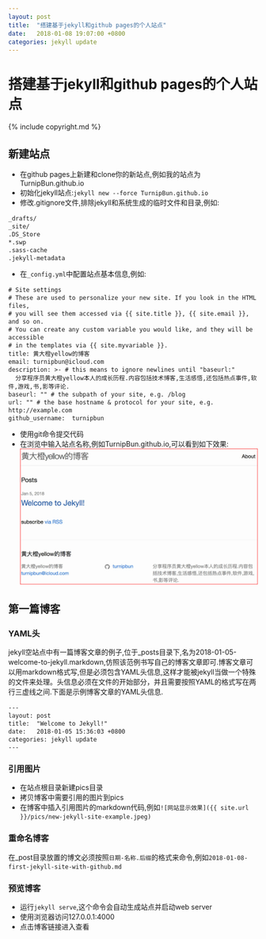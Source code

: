 ```yaml
---
layout: post
title:  "搭建基于jekyll和github pages的个人站点"
date:   2018-01-08 19:07:00 +0800
categories: jekyll update
---
```


# 搭建基于jekyll和github pages的个人站点 #

{% include copyright.md %}

## 新建站点 ##

  * 在github pages上新建和clone你的新站点,例如我的站点为TurnipBun.github.io
  * 初始化jekyll站点:`jekyll new --force TurnipBun.github.io`
  * 修改.gitignore文件,排除jekyll和系统生成的临时文件和目录,例如:

```
_drafts/
_site/
.DS_Store
*.swp
.sass-cache
.jekyll-metadata
```

   * 在`_config.yml`中配置站点基本信息,例如:

```
# Site settings
# These are used to personalize your new site. If you look in the HTML files,
# you will see them accessed via {{ site.title }}, {{ site.email }}, and so on.
# You can create any custom variable you would like, and they will be accessible
# in the templates via {{ site.myvariable }}.
title: 黄大橙yellow的博客
email: turnipbun@icloud.com
description: >- # this means to ignore newlines until "baseurl:"
  分享程序员黄大橙yellow本人的成长历程.内容包括技术博客,生活感悟,还包括热点事件,软件,游戏,书,影等评论.
baseurl: "" # the subpath of your site, e.g. /blog
url: "" # the base hostname & protocol for your site, e.g. http://example.com
github_username:  turnipbun
```

  * 使用git命令提交代码
  * 在浏览中输入站点名称,例如TurnipBun.github.io,可以看到如下效果:
![新站点效果图](/pics/new-jekyll-site-example.jpeg)

## 第一篇博客 ##

### YAML头 ###

jekyll空站点中有一篇博客文章的例子,位于_posts目录下,名为2018-01-05-welcome-to-jekyll.markdown,仿照该范例书写自己的博客文章即可.博客文章可以用markdown格式写,但是必须包含YAML头信息,这样才能被jekyll当做一个特殊的文件来处理。头信息必须在文件的开始部分，并且需要按照YAML的格式写在两行三虚线之间.下面是示例博客文章的YAML头信息.

```
---
layout: post
title:  "Welcome to Jekyll!"
date:   2018-01-05 15:36:03 +0800
categories: jekyll update
---
```

### 引用图片 ###

  * 在站点根目录新建pics目录
  * 拷贝博客中需要引用的图片到pics
  * 在博客中插入引用图片的markdown代码,例如`![网站显示效果]({{ site.url }}/pics/new-jekyll-site-example.jpeg)`

### 重命名博客 ###

在_post目录放置的博文必须按照`日期-名称.后缀`的格式来命令,例如`2018-01-08-first-jekyll-site-with-github.md`

### 预览博客 ###

  * 运行`jekyll serve`,这个命令会自动生成站点并启动web server
  * 使用浏览器访问127.0.0.1:4000
  * 点击博客链接进入查看
